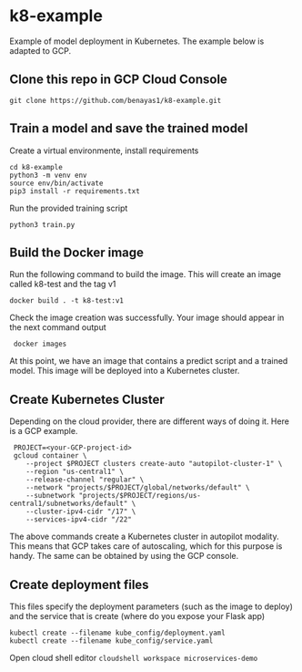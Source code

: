 # k8-example
 Example of model deployment in Kubernetes. The example below is adapted to GCP.
 
 ## Clone this repo in GCP Cloud Console
 ```git clone https://github.com/benayas1/k8-example.git```
 
 ## Train a model and save the trained model
 
 Create a virtual environmente, install requirements
 ```
 cd k8-example
 python3 -m venv env
 source env/bin/activate
 pip3 install -r requirements.txt
 ```
 
 Run the provided training script
 ```
 python3 train.py
 ```

 ## Build the Docker image
 Run the following command to build the image. This will create an image called k8-test and the tag v1
 ```
 docker build . -t k8-test:v1
 ```
 Check the image creation was successfully. Your image should appear in the next command output
```
 docker images
 ```
 At this point, we have an image that contains a predict script and a trained model. This image will be deployed into a Kubernetes cluster.

 ## Create Kubernetes Cluster
 Depending on the cloud provider, there are different ways of doing it. Here is a GCP example.

```
 PROJECT=<your-GCP-project-id>
 gcloud container \
	--project $PROJECT clusters create-auto "autopilot-cluster-1" \
	--region "us-central1" \
	--release-channel "regular" \
	--network "projects/$PROJECT/global/networks/default" \
	--subnetwork "projects/$PROJECT/regions/us-central1/subnetworks/default" \
	--cluster-ipv4-cidr "/17" \
	--services-ipv4-cidr "/22"
```
The above commands create a Kubernetes cluster in autopilot modality. This means that GCP takes care of autoscaling, which for this purpose is handy.
The same can be obtained by using the GCP console.


## Create deployment files
This files specify the deployment parameters (such as the image to deploy) and the service that is create (where do you expose your Flask app)
```
kubectl create --filename kube_config/deployment.yaml
kubectl create --filename kube_config/service.yaml
```

 
 
Open cloud shell editor
```cloudshell workspace microservices-demo```

